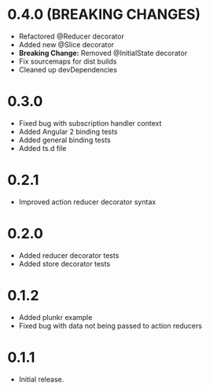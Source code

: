 # 0.4.0 (BREAKING CHANGES)

- Refactored @Reducer decorator
- Added new @Slice decorator
- **Breaking Change:** Removed @InitialState decorator
- Fix sourcemaps for dist builds
- Cleaned up devDependencies

# 0.3.0

- Fixed bug with subscription handler context
- Added Angular 2 binding tests
- Added general binding tests
- Added ts.d file

# 0.2.1

- Improved action reducer decorator syntax

# 0.2.0

- Added reducer decorator tests
- Added store decorator tests

# 0.1.2

- Added plunkr example
- Fixed bug with data not being passed to action reducers 

# 0.1.1

- Initial release.
